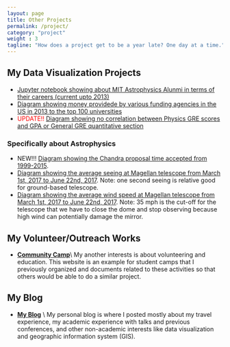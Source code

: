 ```yaml
---
layout: page
title: Other Projects
permalink: /project/
category: "project"
weight : 3
tagline: "How does a project get to be a year late? One day at a time."
---
```


## My Data Visualization Projects
- [Jupyter notebook showing about MIT Astrophysics Alunmi in terms of their careers (current upto 2013)](http://nbviewer.jupyter.org/github/leogulus/Datavisualization/blob/master/mit_alumni/mit_alumni.ipynb?flush_cache=true)
- [Diagram showing money providede by various funding agencies in the US in 2013 to the top 100 universities](/extra_webpage/funding1.html)
- <span style="color:red">UPDATE!!</span> [Diagram showing no correlation between Physics GRE scores and GPA or General GRE quantitative section](/extra_webpage/fig.html)

### Specifically about Astrophysics
- NEW!!! [Diagram showing the Chandra proposal time accepted from 1999-2015](/extra_webpage/chandra_line_plot.html).
- [Diagram showing the average seeing at Magellan telescope from March 1st, 2017 to June 22nd, 2017](/extra_webpage/seeing.pdf). Note: one second seeing is relative good for ground-based telescope.
- [Diagram showing the average wind speed at Magellan telescope from March 1st, 2017 to June 22nd, 2017](/extra_webpage/seeing.pdf). Note: 35 mph is the cut-off for the telescope that we have to close the dome and stop observing because high wind can potentially damage the mirror.

## My Volunteer/Outreach Works
- **[Community Camp](http://communitycamp.weebly.com/index.html)**\\
  My another interests is about volunteering and education. This website is an example for student camps that I previously organized and documents related to these activities so that others would be able to do a similar project.

## My Blog
- **[My Blog](http://leogulus-champ.blogspot.com/)** \\
  My personal blog is where I posted mostly about my travel experience, my academic experience with talks and previous conferences, and other non-academic interests like data visualization and geographic information system (GIS).
